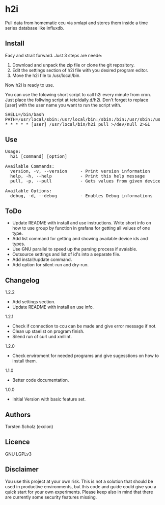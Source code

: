 # h2i
Pull data from homematic ccu via xmlapi and stores them inside a time series database like influxdb.

## Install
Easy and strait forward. Just 3 steps are neede:
1. Download and unpack the zip file or clone the git repository.
2. Edit the settings section of h2i file with you desired program editor.
3. Move the h2i file to /usr/local/bin.

Now h2i is ready to use.

You can use the folowing short script to call h2i every minute from cron. Just place the follwing script at /etc/daily.d/h2i. Don't forget to replace [user] with the user name you want to run the script with.

<pre>
SHELL=/bin/bash
PATH=/usr/local/sbin:/usr/local/bin:/sbin:/bin:/usr/sbin:/usr/bin
* * * * * [user] /usr/local/bin/h2i pull >/dev/null 2>&1
</pre>

## Use
<pre>
Usage:  
  h2i [command] [option]  

Available Commands:  
  version, -v, --version     - Print version information  
  help, -h, --help           - Print this help message  
  pull, -p, --pull           - Gets values from given device ids  

Available Options:  
  debug, -d, --debug         - Enables Debug informations  
</pre>

## ToDo
* Update README with install and use instructions. Write short info on how to use group by function in grafana for getting all values of one type.
* Add list command for getting and showing available device ids and types.
* Use GNU parallel to speed up the parsing process if avaiable.
* Outsource settings and list of id's into a separate file.
* Add install/update command.
* Add option for silent-run and dry-run.

## Changelog
1.2.2
* Add settings section.
* Update README with install an use info.

1.2.1
* Check if connection to ccu can be made and give error message if not.
* Clean up staelist on program finish.
* Silend run of curl und xmllint.

1.2.0
* Check enviroment for needed programs and give sugesstions on how to install them.

1.1.0
* Better code documentation.

1.0.0
* Initial Version with basic feature set.

## Authors
Torsten Scholz (exolon)

## Licence
GNU LGPLv3

## Disclaimer
You use this project at your own risk. This is not a solution that should be used in productive environments, but this code and guide could give you a quick start for your own experiments. Please keep also in mind that there are currently some security features missing.
